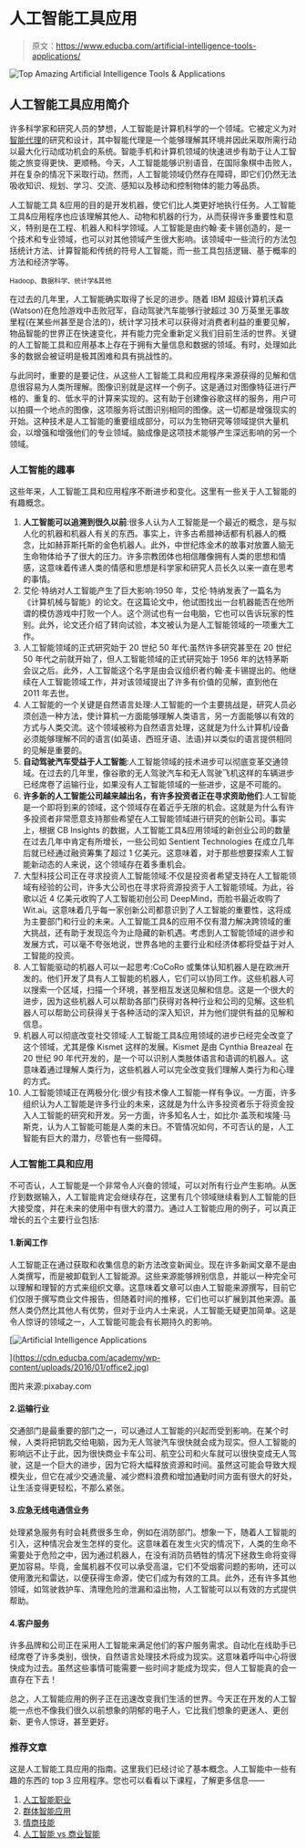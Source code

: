 # 人工智能工具应用

> 原文：<https://www.educba.com/artificial-intelligence-tools-applications/>

![Top Amazing Artificial Intelligence Tools & Applications](img/819d970f73cb173fa083a6f6edd29a64.png)



## 人工智能工具应用简介

许多科学家和研究人员的梦想，人工智能是计算机科学的一个领域。它被定义为对[智能代理](https://www.educba.com/intelligent-agents/)的研究和设计，其中智能代理是一个能够理解其环境并因此采取所需行动以最大化行动成功机会的系统。智能手机和计算机领域的快速进步有助于让人工智能之旅变得更快、更顺畅。今天，人工智能能够识别语音，在国际象棋中击败人，并在复杂的情况下采取行动。然而，人工智能领域仍然存在障碍，即它们仍然无法吸收知识、规划、学习、交流、感知以及移动和控制物体的能力等品质。

人工智能工具 &应用的目的是开发机器，使它们比人类更好地执行任务。人工智能工具&应用程序也应该理解其他人、动物和机器的行为，从而获得许多重要性和意义，特别是在工程、机器人和科学领域。人工智能是由约翰·麦卡锡创造的，是一个技术和专业领域，也可以对其他领域产生很大影响。该领域中一些流行的方法包括统计方法、计算智能和传统的符号人工智能，而一些工具包括逻辑、基于概率的方法和经济学等。

<small>Hadoop、数据科学、统计学&其他</small>

在过去的几年里，人工智能确实取得了长足的进步。随着 IBM 超级计算机沃森(Watson)在危险游戏中击败冠军，自动驾驶汽车能够行驶超过 30 万英里无事故里程(在某些州甚至是合法的)，统计学习技术可以获得对消费者利益的重要见解，物品智能的世界正在快速变化，并有能力完全重新定义我们目前生活的世界。关键的人工智能工具和应用基本上存在于拥有大量信息和数据的领域。有时，处理如此多的数据会被证明是极其困难和具有挑战性的。

与此同时，重要的是要记住，从这些人工智能工具和应用程序来源获得的见解和信息很容易为人类所理解。图像识别就是这样一个例子。这是通过对图像特征进行严格的、重复的、低水平的计算来实现的。这有助于创建像谷歌这样的服务，用户可以拍摄一个地点的图像，这项服务将试图识别相同的图像。这一切都是增强现实的开始。这种技术是人工智能的重要组成部分，可以为生物研究等领域提供大量机会，以增强和增强他们的专业领域。脑成像是这项技术能够产生深远影响的另一个领域。

### 人工智能的趣事

这些年来，人工智能工具和应用程序不断进步和变化。这里有一些关于人工智能的有趣概念。

1.  **人工智能可以追溯到很久以前**:很多人认为人工智能是一个最近的概念，是与拟人化的机器和机器人有关的东西。事实上，许多古希腊神话都有机器人的概念，比如赫菲斯托斯的金色机器人。此外，中世纪炼金术的故事对放置人脑无生命物体给予了很大的压力。许多宗教团体也相信雕像拥有人类的思想和情感，这意味着传递人类的情感和思想是科学家和研究人员长久以来一直在思考的事情。
2.  艾伦·特纳对人工智能产生了巨大影响:1950 年，艾伦·特纳发表了一篇名为《计算机械与智能》的论文。在这篇论文中，他试图找出一台机器能否在他所谓的模仿游戏中打败一个人。这个测试也有一台电脑，它也可以告诉玩家的性别。此外，论文还介绍了转向试验，本文被认为是人工智能领域的一项重大工作。
3.  人工智能领域的正式研究始于 20 世纪 50 年代:虽然许多研究甚至在 20 世纪 50 年代之前就开始了，但人工智能领域的正式研究始于 1956 年的达特茅斯会议之后。此外，人工智能这个名字是由会议组织者约翰·麦卡锡提出的。他继续在人工智能领域工作，并对该领域提出了许多有价值的见解，直到他在 2011 年去世。
4.  人工智能的一个关键是自然语言处理:人工智能的一个主要挑战是，研究人员必须创造一种方法，使计算机一方面能够理解人类语言，另一方面能够以有效的方式与人类交流。这个领域被称为自然语言处理，这就是为什么计算机/设备必须能够理解不同的语言(如英语、西班牙语、法语)并以类似的语言提供相同的见解是重要的。
5.  **自动驾驶汽车受益于人工智能**:人工智能领域的技术进步可以彻底变革交通领域。在过去的几年里，像谷歌的无人驾驶汽车和无人驾驶飞机这样的车辆进步已经席卷了运输行业，如果没有人工智能领域的一些进步，这是不可能的。
6.  **许多新的人工智能公司越来越出名，有许多投资者正在寻求资助他们**:人工智能是一个即将到来的领域，这个领域存在着近乎无限的机会。这就是为什么有许多投资者非常愿意支持那些希望在人工智能领域进行研究的创新公司。事实上，根据 CB Insights 的数据，人工智能工具&应用领域的新创业公司的数量在过去几年中肯定有所增长，一些公司如 Sentient Technologies 在成立几年后就已经通过融资筹集了超过 1 亿美元。这意味着，对于那些想要探索人工智能新动态的人来说，这个领域存在着多重机会。
7.  大型科技公司正在寻求投资人工智能领域:不仅是投资者希望支持在人工智能领域有经验的公司，许多大公司也在寻求将资源投资于人工智能领域。为此，谷歌以近 4 亿美元收购了人工智能初创公司 DeepMind，而脸书最近收购了 Wit.ai。这意味着几乎每一家创新公司都意识到了人工智能的重要性，这将成为主要部门和行业的未来。人工智能工具&的应用不仅有潜力解决跨领域的重大挑战，还有助于发现迄今为止隐藏的新机遇。考虑到人工智能领域的进步和发展方式，可以毫不夸张地说，世界各地的主要行业和经济体都将受益于对人工智能的投资。
8.  人工智能驱动的机器人可以一起思考:CoCoRo 或集体认知机器人是在欧洲开发的。他们开发了具有人工智能的机器人，它们可以协同工作。这些机器人可以搜索一个区域，扫描一个环境，甚至相互发送见解和信息。这是一个很大的进步，因为这些机器人可以帮助各部门获得对各种行业和公司的见解。这些机器人可以帮助公司获得关于各种活动的深入知识，并为他们提供有益的见解和信息。
9.  机器人可以彻底改变社交领域:人工智能工具&应用领域的进步已经完全改变了这个领域，尤其是像 Kismet 这样的发展。Kismet 是由 Cynthia Breazeal 在 20 世纪 90 年代开发的，是一个可以识别人类肢体语言和语调的机器人。这意味着通过理解人类行为，这些机器人可以完全改变我们理解人类行为和心理的方式。
10.  人工智能领域正在两极分化:很少有技术像人工智能一样有争议。一方面，许多组织认为人工智能是许多行业的未来，这就是为什么许多投资者乐于将资金投入人工智能的研究和开发。另一方面，许多知名人士，如比尔·盖茨和埃隆·马斯克，认为人工智能可能是人类的末日。不管情况如何，不可否认的是，人工智能有巨大的潜力，尽管也有一些障碍。

### 人工智能工具和应用

不可否认，人工智能是一个非常令人兴奋的领域，可以对所有行业产生影响。从医疗到数据输入，人工智能肯定会继续存在，这里有几个领域继续看到人工智能的巨大接受度，并在未来的使用中有很大的潜力。通过人工智能应用的例子，可以真正增长的五个主要行业包括:

#### 1.新闻工作

人工智能正在通过获取和收集信息的新方法改变新闻业。现在许多新闻文章不是由人类撰写，而是被卸载到人工智能源。这些来源能够辨别信息，并能以一种完全可以理解和理智的方式来组织文章。这意味着文章可以由人工智能来源撰写，目前它们仅限于撰写商业文件报告，但随着时间的推移，它们也可以扩展到其他来源。虽然人类仍然比其他人有优势，但对于业内人士来说，人工智能无疑更加简单。这是令人惊讶的领域之一，人工智能可能会有长期持久的影响。

[![Artificial Intelligence Applications](img/47c1c6e444a7dfc47643f79098286876.png)

](https://cdn.educba.com/academy/wp-content/uploads/2016/01/office2.jpg) 

图片来源:pixabay.com

#### 2.运输行业

交通部门是最重要的部门之一，可以通过人工智能的兴起而受到影响。在某个时候，人类将把钥匙交给电脑，因为无人驾驶汽车很快就会成为现实。但人工智能的影响远不止于此，因为很快商业卡车公司、航空公司和火车就可以很快变成无人驾驶，这是一个巨大的进步，因为它将大幅释放资源和时间。虽然这可能会导致大规模失业，但它在减少交通流量、减少燃料浪费和增加通勤时间方面有很大的好处，让生活变得更轻松，不那么紧张。

#### 3.应急无线电通信业务

处理紧急服务有时会耗费很多生命，例如在消防部门。想象一下，随着人工智能的引入，这种情况会发生怎样的变化。这意味着在发生火灾的情况下，人类的生命不需要处于危险之中，因为通过机器人，在没有消防员牺牲的情况下拯救生命将变得更加容易。毕竟，金属机器不仅可以承受高温，它们不受烟雾问题的影响，还可以使用激光和雷达，以便获得生命源，使它们成为有效的工具。此外，还有许多其他领域，如驾驶救护车、清理危险的泄漏和溢出物，人工智能可以以有效的方式提供帮助。

#### 4.客户服务

许多品牌和公司正在采用人工智能来满足他们的客户服务需求。自动化在线助手已经席卷了许多类别，很快，自然语言处理技术将成为现实。这意味着呼叫中心将很快成为过去。虽然这些事情可能需要一些时间才能成为现实，但人工智能真的会一直存在下去！

总之，人工智能应用的例子正在迅速改变我们生活的世界。今天正在开发的人工智能一点也不像我们很久以前想象的阴郁的电子人，它比我们想象的更迷人、更创新、更令人惊讶，甚至更好。

### 推荐文章

这是人工智能工具应用的指南。这里我们已经讨论了基本概念。人工智能中一些有趣的东西的 top 3 应用程序。您也可以看看以下课程，了解更多信息——

1.  [人工智能职业](https://www.educba.com/careers-in-artificial-intelligence/)
2.  [群体智能应用](https://www.educba.com/swarm-intelligence-applications/)
3.  [情商技能](https://www.educba.com/emotional-intelligence-skills/)
4.  [人工智能 vs 商业智能](https://www.educba.com/artificial-intelligence-vs-business-intelligence/)





